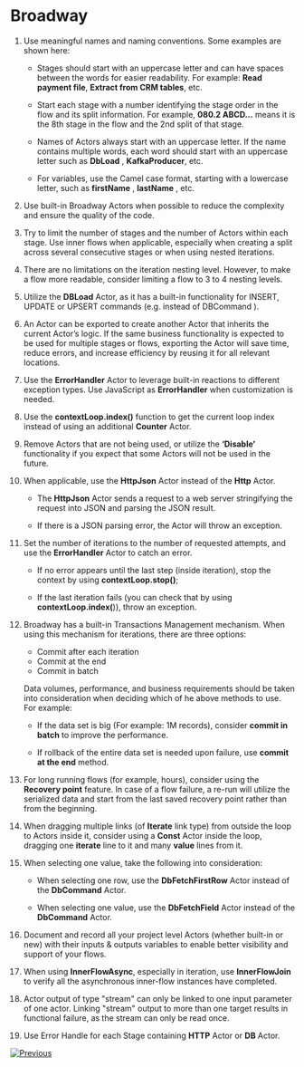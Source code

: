 # Broadway 

1. Use meaningful names and naming conventions. Some examples are shown here: 

    * Stages should start with an uppercase letter and can have spaces between the words for easier readability.  For example:  **Read payment file**, **Extract from CRM tables**, etc. 

    * Start each stage with a number identifying the stage order in the flow and its split information. For example, 
      **080.2 ABCD…** means it is the 8th stage in the flow and the 2nd split of that stage.

    * Names of Actors always start with an uppercase letter. If the name contains multiple words, each word should start with an uppercase letter such as **DbLoad** , **KafkaProducer**,  etc.

    * For variables, use the Camel case format, starting with a lowercase letter, such as **firstName** , **lastName** , etc.  

2. Use built-in Broadway Actors when possible to reduce the complexity and ensure the quality of the code.
  
3. Try to limit the number of stages and the number of Actors within each stage. Use inner flows when applicable, especially when creating a split across several consecutive stages or when using nested iterations.
  
4. There are no limitations on the iteration nesting level. However, to make a flow more readable, consider limiting a flow to 3 to 4 nesting levels.
  
5. Utilize the **DBLoad** Actor,  as it has a built-in functionality for INSERT, UPDATE or UPSERT commands (e.g. instead of DBCommand ).
  
6. An Actor can be exported to create another Actor that inherits the current Actor’s logic. If the same business functionality is expected to be used for multiple stages or flows, exporting the Actor will save time, reduce errors, and increase efficiency by reusing it for all relevant locations.
  
7. Use the  **ErrorHandler** Actor to leverage built-in reactions to different exception types. Use JavaScript as **ErrorHandler** when customization is needed.
  
8. Use the **contextLoop.index()** function to get the current loop index instead of using an additional **Counter** Actor.
  
9. Remove Actors that are not being used, or utilize the **‘Disable’** functionality if you expect that some Actors will not be used in the future.

10. When applicable, use the **HttpJson** Actor instead of the **Http** Actor.

    * The **HttpJson** Actor sends a request to a web server stringifying the request into JSON and parsing the JSON result.

    * If there is a JSON parsing error, the Actor will throw an exception. 
    
11. Set the number of iterations to the number of requested attempts, and use the **ErrorHandler** Actor to catch an error. 

    * If no error appears until the last step (inside iteration), stop the context by using **contextLoop.stop()**;

    * If the last iteration fails (you can check that by using **contextLoop.index(**)), throw an exception.
    
12. Broadway has a built-in Transactions Management mechanism. When using this mechanism for iterations, there are three options:

    * Commit after each iteration 
    * Commit at the end
    * Commit in batch

    Data volumes, performance, and business requirements should be taken into consideration when deciding which of he above methods to use. For example:

	 - If the data set is big (For example: 1M records), consider **commit in batch** to improve the performance.  

	 - If rollback of the entire data set is needed upon failure, use **commit at the end** method.

13. For long running flows (for example, hours), consider using the **Recovery point** feature. In case of a flow failure, a re-run will utilize the serialized data and start from the last saved recovery point rather than from the beginning.
  
14. When dragging multiple links (of **Iterate** link type) from outside the loop to Actors inside it, consider using a **Const** Actor inside the loop, dragging one **iterate** line to it and many **value** lines from it.

15. When selecting one value, take the following into consideration: 

    * When selecting one row, use the **DbFetchFirstRow** Actor instead of the **DbCommand** Actor. 

    * When selecting one value, use the **DbFetchField** Actor instead of the **DbCommand** Actor.
    
16. Document and record all your project level Actors (whether built-in or new) with their inputs & outputs variables to enable better visibility and support of your flows.

17. When using **InnerFlowAsync**, especially in iteration, use **InnerFlowJoin** to verify all the asynchronous inner-flow instances have completed.

18. Actor output of type "stream" can only be linked to one input parameter of one actor. Linking "stream" output to more than one target results in functional failure, as the stream can only be read once.

19. Use Error Handle for each Stage containing **HTTP** Actor or **DB** Actor.

[![Previous](/articles/images/Previous.png)](/articles/COE/Fabric_Implementation_Best_Practices/best_practice_security.md) 
